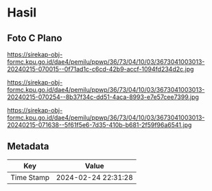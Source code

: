 # Hasil

## Foto C Plano

https://sirekap-obj-formc.kpu.go.id/dae4/pemilu/ppwp/36/73/04/10/03/3673041003013-20240215-070015--0f71ad1c-c6cd-42b9-accf-1094fd234d2c.jpg

https://sirekap-obj-formc.kpu.go.id/dae4/pemilu/ppwp/36/73/04/10/03/3673041003013-20240215-070254--8b37f34c-dd51-4aca-8993-e7e57cee7399.jpg

https://sirekap-obj-formc.kpu.go.id/dae4/pemilu/ppwp/36/73/04/10/03/3673041003013-20240215-071638--5f61f5e6-7d35-410b-b681-2f59f96a6541.jpg


## Metadata

| Key        | Value               |
| ---------- | ------------------- |
| Time Stamp | 2024-02-24 22:31:28 |



